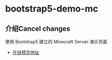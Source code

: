 # bootstrap5-demo-mc

## 介绍Cancel changes

使用 Bootstrap5 建立的 Minecraft Server 演示页面

- [在线预览地址](https://aexiaohu.github.io/bootstrap5-demo-mc/)
